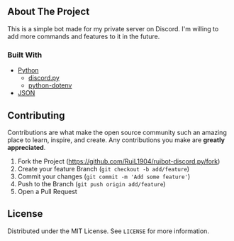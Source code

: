 ## About The Project

This is a simple bot made for my private server on Discord.
I'm willing to add more commands and features to it in the future.

### Built With

* [Python](https://www.python.org/)
  * [discord.py](https://discordpy.readthedocs.io/en/stable/index.html)
  * [python-dotenv](https://pypi.org/project/python-dotenv/)
* [JSON](https://www.json.org/json-en.html)

## Contributing

Contributions are what make the open source community such an amazing place to learn, inspire, and create. Any contributions you make are **greatly appreciated**.

1. Fork the Project (https://github.com/RuiL1904/ruibot-discord.py/fork)
2. Create your feature Branch (`git checkout -b add/feature`)
3. Commit your changes (`git commit -m 'Add some feature'`)
4. Push to the Branch (`git push origin add/feature`)
5. Open a Pull Request

## License

Distributed under the MIT License. See `LICENSE` for more information.
